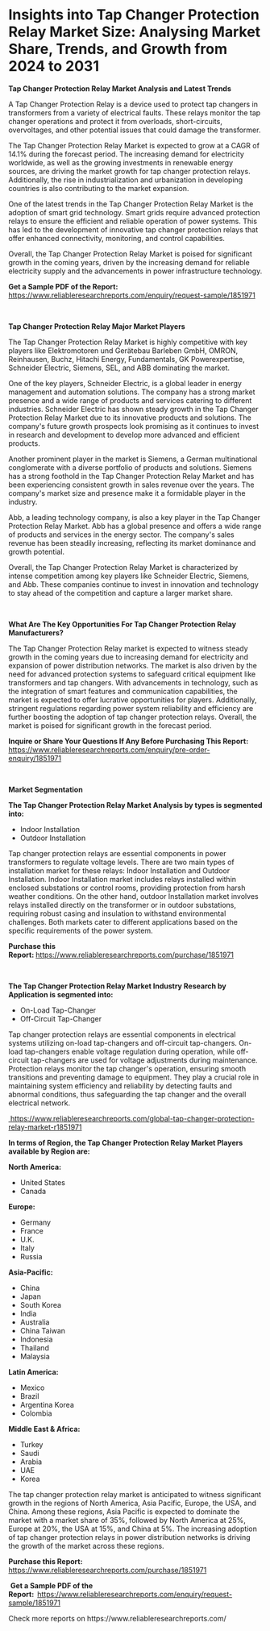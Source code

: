 <p><h1>Insights into Tap Changer Protection Relay Market Size: Analysing Market Share, Trends, and Growth from 2024 to 2031</h1></p><p><strong>Tap Changer Protection Relay Market Analysis and Latest Trends</strong></p>
<p><p>A Tap Changer Protection Relay is a device used to protect tap changers in transformers from a variety of electrical faults. These relays monitor the tap changer operations and protect it from overloads, short-circuits, overvoltages, and other potential issues that could damage the transformer.</p><p>The Tap Changer Protection Relay Market is expected to grow at a CAGR of 14.1% during the forecast period. The increasing demand for electricity worldwide, as well as the growing investments in renewable energy sources, are driving the market growth for tap changer protection relays. Additionally, the rise in industrialization and urbanization in developing countries is also contributing to the market expansion.</p><p>One of the latest trends in the Tap Changer Protection Relay Market is the adoption of smart grid technology. Smart grids require advanced protection relays to ensure the efficient and reliable operation of power systems. This has led to the development of innovative tap changer protection relays that offer enhanced connectivity, monitoring, and control capabilities.</p><p>Overall, the Tap Changer Protection Relay Market is poised for significant growth in the coming years, driven by the increasing demand for reliable electricity supply and the advancements in power infrastructure technology.</p></p>
<p><strong>Get a Sample PDF of the Report:&nbsp;</strong> <a href="https://www.reliableresearchreports.com/enquiry/request-sample/1851971">https://www.reliableresearchreports.com/enquiry/request-sample/1851971</a></p>
<p>&nbsp;</p>
<p><strong>Tap Changer Protection Relay Major Market Players</strong></p>
<p><p>The Tap Changer Protection Relay Market is highly competitive with key players like Elektromotoren und Gerätebau Barleben GmbH, OMRON, Reinhausen, Buchz, Hitachi Energy, Fundamentals, GK Powerexpertise, Schneider Electric, Siemens, SEL, and ABB dominating the market.</p><p>One of the key players, Schneider Electric, is a global leader in energy management and automation solutions. The company has a strong market presence and a wide range of products and services catering to different industries. Schneider Electric has shown steady growth in the Tap Changer Protection Relay Market due to its innovative products and solutions. The company's future growth prospects look promising as it continues to invest in research and development to develop more advanced and efficient products.</p><p>Another prominent player in the market is Siemens, a German multinational conglomerate with a diverse portfolio of products and solutions. Siemens has a strong foothold in the Tap Changer Protection Relay Market and has been experiencing consistent growth in sales revenue over the years. The company's market size and presence make it a formidable player in the industry.</p><p>Abb, a leading technology company, is also a key player in the Tap Changer Protection Relay Market. Abb has a global presence and offers a wide range of products and services in the energy sector. The company's sales revenue has been steadily increasing, reflecting its market dominance and growth potential.</p><p>Overall, the Tap Changer Protection Relay Market is characterized by intense competition among key players like Schneider Electric, Siemens, and Abb. These companies continue to invest in innovation and technology to stay ahead of the competition and capture a larger market share.</p></p>
<p>&nbsp;</p>
<p><strong>What Are The Key Opportunities For Tap Changer Protection Relay Manufacturers?</strong></p>
<p><p>The Tap Changer Protection Relay market is expected to witness steady growth in the coming years due to increasing demand for electricity and expansion of power distribution networks. The market is also driven by the need for advanced protection systems to safeguard critical equipment like transformers and tap changers. With advancements in technology, such as the integration of smart features and communication capabilities, the market is expected to offer lucrative opportunities for players. Additionally, stringent regulations regarding power system reliability and efficiency are further boosting the adoption of tap changer protection relays. Overall, the market is poised for significant growth in the forecast period.</p></p>
<p><strong>Inquire or Share Your Questions If Any Before Purchasing This Report:</strong> <a href="https://www.reliableresearchreports.com/enquiry/pre-order-enquiry/1851971">https://www.reliableresearchreports.com/enquiry/pre-order-enquiry/1851971</a></p>
<p>&nbsp;</p>
<p><strong>Market Segmentation</strong></p>
<p><strong>The Tap Changer Protection Relay Market Analysis by types is segmented into:</strong></p>
<p><ul><li>Indoor Installation</li><li>Outdoor Installation</li></ul></p>
<p><p>Tap changer protection relays are essential components in power transformers to regulate voltage levels. There are two main types of installation market for these relays: Indoor Installation and Outdoor Installation. Indoor Installation market includes relays installed within enclosed substations or control rooms, providing protection from harsh weather conditions. On the other hand, outdoor Installation market involves relays installed directly on the transformer or in outdoor substations, requiring robust casing and insulation to withstand environmental challenges. Both markets cater to different applications based on the specific requirements of the power system.</p></p>
<p><strong>Purchase this Report:&nbsp;</strong><a href="https://www.reliableresearchreports.com/purchase/1851971">https://www.reliableresearchreports.com/purchase/1851971</a></p>
<p>&nbsp;</p>
<p><strong>The Tap Changer Protection Relay Market Industry Research by Application is segmented into:</strong></p>
<p><ul><li>On-Load Tap-Changer</li><li>Off-Circuit Tap-Changer</li></ul></p>
<p><p>Tap changer protection relays are essential components in electrical systems utilizing on-load tap-changers and off-circuit tap-changers. On-load tap-changers enable voltage regulation during operation, while off-circuit tap-changers are used for voltage adjustments during maintenance. Protection relays monitor the tap changer's operation, ensuring smooth transitions and preventing damage to equipment. They play a crucial role in maintaining system efficiency and reliability by detecting faults and abnormal conditions, thus safeguarding the tap changer and the overall electrical network.</p></p>
<p><a href="https://www.reliableresearchreports.com/global-tap-changer-protection-relay-market-r1851971">&nbsp;https://www.reliableresearchreports.com/global-tap-changer-protection-relay-market-r1851971</a></p>
<p><strong>In terms of Region, the Tap Changer Protection Relay Market Players available by Region are:</strong></p>
<p>
    <p> <strong> North America: </strong>
        <ul>
            <li>United States</li>
            <li>Canada</li>
        </ul>
        </p> 
    <p> <strong> Europe: </strong>
        <ul>
            <li>Germany</li>
            <li>France</li>
            <li>U.K.</li>
            <li>Italy</li>
            <li>Russia</li>
        </ul>
        </p> 
    <p> <strong> Asia-Pacific: </strong>
        <ul>
            <li>China</li>
            <li>Japan</li>
            <li>South Korea</li>
            <li>India</li>
            <li>Australia</li>
            <li>China Taiwan</li>
            <li>Indonesia</li>
            <li>Thailand</li>
            <li>Malaysia</li>
        </ul>
        </p> 
    <p> <strong> Latin America: </strong>
        <ul>
            <li>Mexico</li>
            <li>Brazil</li>
            <li>Argentina Korea</li>
            <li>Colombia</li>
        </ul>
        </p> 
    <p> <strong> Middle East & Africa: </strong>
        <ul>
            <li>Turkey</li>
            <li>Saudi</li>
            <li>Arabia</li>
            <li>UAE</li>
            <li>Korea</li>
        </ul>
    </p>
    </p>
<p><p>The tap changer protection relay market is anticipated to witness significant growth in the regions of North America, Asia Pacific, Europe, the USA, and China. Among these regions, Asia Pacific is expected to dominate the market with a market share of 35%, followed by North America at 25%, Europe at 20%, the USA at 15%, and China at 5%. The increasing adoption of tap changer protection relays in power distribution networks is driving the growth of the market across these regions.</p></p>
<p><strong>Purchase this Report: </strong><a href="https://www.reliableresearchreports.com/purchase/1851971">https://www.reliableresearchreports.com/purchase/1851971</a></p>
<p>&nbsp;<strong>Get a Sample PDF of the Report:&nbsp;&nbsp;</strong><a href="https://www.reliableresearchreports.com/enquiry/request-sample/1851971">https://www.reliableresearchreports.com/enquiry/request-sample/1851971</a></p>
<p><strong></strong></p>
<p>Check more reports on https://www.reliableresearchreports.com/</p>